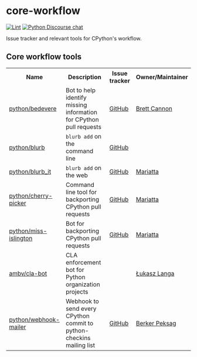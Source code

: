 # core-workflow

[![Lint](https://github.com/python/core-workflow/actions/workflows/lint.yml/badge.svg)](https://github.com/python/core-workflow/actions/workflows/lint.yml)
[![Python Discourse chat](https://img.shields.io/badge/Discourse-join_chat-brightgreen.svg)](https://discuss.python.org/)

Issue tracker and relevant tools for CPython's workflow.

## Core workflow tools

<table>
<tr>
<th>Name
<th>Description
<th>Issue tracker
<th>Owner/Maintainer
<tr>
<td><a href="https://github.com/python/bedevere">python/bedevere</a>
<td>Bot to help identify missing information for CPython pull requests
<td><a href="https://github.com/python/bedevere/issues">GitHub</a>
<td><a href="https://github.com/brettcannon">Brett Cannon</a>
<tr>
<td><a href="https://github.com/python/blurb">python/blurb</a>
<td><code>blurb add</code> on the command line
<td><a href="https://github.com/python/blurb/issues">GitHub</a>
<td>
<tr>
<td><a href="https://github.com/python/blurb_it">python/blurb_it</a>
<td><code>blurb add</code> on the web
<td><a href="https://github.com/python/blurb_it/issues">GitHub</a>
<td><a href="https://github.com/mariatta">Mariatta</a>
<tr>
<td><a href="https://github.com/python/cherry-picker">python/cherry-picker</a>
<td>Command line tool for backporting CPython pull requests
<td><a href="https://github.com/python/cherry-picker/issues">GitHub</a>
<td><a href="https://github.com/mariatta">Mariatta</a>
<tr>
<td><a href="https://github.com/python/miss-islington">python/miss-islington</a>
<td>Bot for backporting CPython pull requests
<td><a href="https://github.com/python/miss-islington/issues">GitHub</a>
<td><a href="https://github.com/mariatta">Mariatta</a>
<tr>
<td><a href="https://github.com/ambv/cla-bot">ambv/cla-bot</a>
<td>CLA enforcement bot for Python organization projects
<td>
<td><a href="https://github.com/ambv">Łukasz Langa</a>
<tr>
<td><a href="https://github.com/python/webhook-mailer">python/webhook-mailer</a>
<td>Webhook to send every CPython commit to python-checkins mailing list
<td><a href="https://github.com/python/webhook-mailer/issues">GitHub</a>
<td><a href="https://github.com/berkerpeksag">Berker Peksag</a>
</table>

